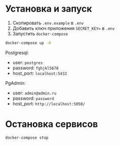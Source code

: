 # Установка и запуск
1. Скопировать `.env.example` в `.env`
2. Добавить ключ приложения  `SECRET_KEY=` в `.env`
3. Запустить `docker-compose`
```bash
docker-compose up -d
```

Postgresql:
- user: `postgres`
- password: `fghjkl5678`
- host_port: `localhost:5432`

PgAdmin:
- user: `admin@admin.ru`
- password: `password`
- host_port: `http://localhost:5050/`

# Остановка сервисов
```bash
docker-compose stop
```
